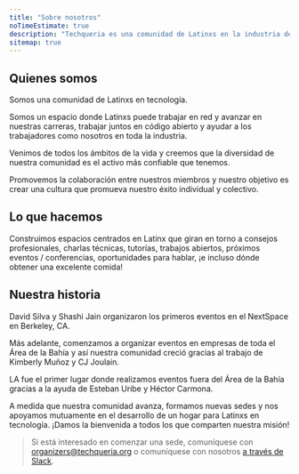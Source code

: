 ```yaml
---
title: "Sobre nosotros"
noTimeEstimate: true
description: "Techqueria es una comunidad de Latinxs en la industria de la tecnología que se estableció por primera vez en 2015."
sitemap: true
---
```


## Quienes somos

Somos una comunidad de Latinxs en tecnología.

Somos un espacio donde Latinxs puede trabajar en red y avanzar en nuestras carreras, trabajar juntos en código abierto y ayudar a los trabajadores como nosotros en toda la industria.

Venimos de todos los ámbitos de la vida y creemos que la diversidad de nuestra comunidad es el activo más confiable que tenemos.

Promovemos la colaboración entre nuestros miembros y nuestro objetivo es crear una cultura que promueva nuestro éxito individual y colectivo.

## Lo que hacemos

Construimos espacios centrados en Latinx que giran en torno a consejos profesionales, charlas técnicas, tutorías, trabajos abiertos, próximos eventos / conferencias, oportunidades para hablar, ¡e incluso dónde obtener una excelente comida!

## Nuestra historia

David Silva y Shashi Jain organizaron los primeros eventos en el NextSpace en Berkeley, CA.

Más adelante, comenzamos a organizar eventos en empresas de toda el Área de la Bahía y así nuestra comunidad creció gracias al trabajo de Kimberly Muñoz y CJ Joulain.

LA fue el primer lugar donde realizamos eventos fuera del Área de la Bahía gracias a la ayuda de Esteban Uribe y Héctor Carmona.

A medida que nuestra comunidad avanza, formamos nuevas sedes y nos apoyamos mutuamente en el desarrollo de un hogar para Latinxs en tecnología. ¡Damos la bienvenida a todos los que comparten nuestra misión!

> Si está interesado en comenzar una sede, comuníquese con [organizers@techqueria.org](mailto:organizers@techqueria.org) o comuníquese con nosotros [a través de Slack](/es/communities/slack/).

